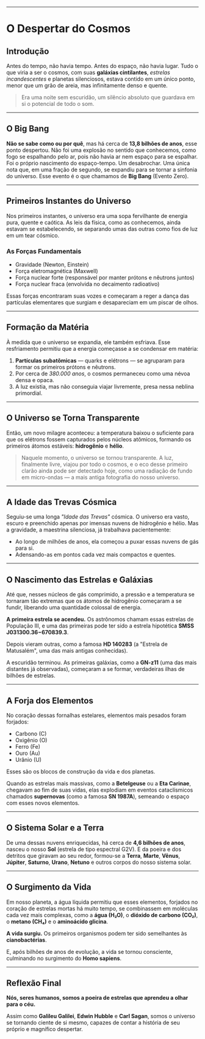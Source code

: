 
---
# O Despertar do Cosmos

## Introdução

Antes do tempo, não havia tempo. Antes do espaço, não havia lugar. Tudo o que viria a ser o cosmos, com suas **galáxias cintilantes**, *estrelas incandescentes* e planetas silenciosos, estava contido em um único ponto, menor que um grão de areia, mas infinitamente denso e quente.

> Era uma noite sem escuridão, um silêncio absoluto que guardava em si o potencial de todo o som.

---


## O Big Bang

**Não se sabe como ou por quê**, mas há cerca de **13,8 bilhões de anos**, esse ponto despertou. Não foi uma explosão no sentido que conhecemos, como fogo se espalhando pelo ar, pois não havia ar nem espaço para se espalhar. Foi o próprio nascimento do espaço-tempo. Um desabrochar. Uma única nota que, em uma fração de segundo, se expandiu para se tornar a sinfonia do universo. Esse evento é o que chamamos de **Big Bang** (Evento Zero).

---

## Primeiros Instantes do Universo

Nos primeiros instantes, o universo era uma sopa fervilhante de energia pura, quente e caótica. As leis da física, como as conhecemos, ainda estavam se estabelecendo, se separando umas das outras como fios de luz em um tear cósmico.


### As Forças Fundamentais

- Gravidade (Newton, Einstein)
- Força eletromagnética (Maxwell)
- Força nuclear forte (responsável por manter prótons e nêutrons juntos)
- Força nuclear fraca (envolvida no decaimento radioativo)

Essas forças encontraram suas vozes e começaram a reger a dança das partículas elementares que surgiam e desapareciam em um piscar de olhos.

---

## Formação da Matéria

À medida que o universo se expandia, ele também esfriava. Esse resfriamento permitiu que a energia começasse a se condensar em matéria:

1. **Partículas subatômicas** — quarks e elétrons — se agruparam para formar os primeiros prótons e nêutrons.
2. Por cerca de *380.000 anos*, o cosmos permaneceu como uma névoa densa e opaca.
3. A luz existia, mas não conseguia viajar livremente, presa nessa neblina primordial.

---

## O Universo se Torna Transparente

Então, um novo milagre aconteceu: a temperatura baixou o suficiente para que os elétrons fossem capturados pelos núcleos atômicos, formando os primeiros átomos estáveis: **hidrogênio** e **hélio**.

> Naquele momento, o universo se tornou transparente. A luz, finalmente livre, viajou por todo o cosmos, e o eco desse primeiro clarão ainda pode ser detectado hoje, como uma radiação de fundo em micro-ondas — a mais antiga fotografia do nosso universo.

---

## A Idade das Trevas Cósmica

Seguiu-se uma longa *"Idade das Trevas"* cósmica. O universo era vasto, escuro e preenchido apenas por imensas nuvens de hidrogênio e hélio. Mas a gravidade, a maestrina silenciosa, já trabalhava pacientemente:

- Ao longo de milhões de anos, ela começou a puxar essas nuvens de gás para si.
- Adensando-as em pontos cada vez mais compactos e quentes.

---


## O Nascimento das Estrelas e Galáxias

Até que, nesses núcleos de gás comprimido, a pressão e a temperatura se tornaram tão extremas que os átomos de hidrogênio começaram a se fundir, liberando uma quantidade colossal de energia.

**A primeira estrela se acendeu.** Os astrônomos chamam essas estrelas de População III, e uma das primeiras pode ter sido a estrela hipotética **SMSS J031300.36−670839.3**.

Depois vieram outras, como a famosa **HD 140283** (a "Estrela de Matusalém", uma das mais antigas conhecidas).

A escuridão terminou. As primeiras galáxias, como a **GN-z11** (uma das mais distantes já observadas), começaram a se formar, verdadeiras ilhas de bilhões de estrelas.

---


## A Forja dos Elementos

No coração dessas fornalhas estelares, elementos mais pesados foram forjados:

- Carbono (C)
- Oxigênio (O)
- Ferro (Fe)
- Ouro (Au)
- Urânio (U)

Esses são os blocos de construção da vida e dos planetas.

Quando as estrelas mais massivas, como a **Betelgeuse** ou a **Eta Carinae**, chegavam ao fim de suas vidas, elas explodiam em eventos cataclísmicos chamados **supernovas** (como a famosa **SN 1987A**), semeando o espaço com esses novos elementos.

---


## O Sistema Solar e a Terra

De uma dessas nuvens enriquecidas, há cerca de **4,6 bilhões de anos**, nasceu o nosso **Sol** (estrela de tipo espectral G2V). E da poeira e dos detritos que giravam ao seu redor, formou-se a **Terra**, **Marte**, **Vênus**, **Júpiter**, **Saturno**, **Urano**, **Netuno** e outros corpos do nosso sistema solar.

---


## O Surgimento da Vida

Em nosso planeta, a água líquida permitiu que esses elementos, forjados no coração de estrelas mortas há muito tempo, se combinassem em moléculas cada vez mais complexas, como a **água (H₂O)**, o **dióxido de carbono (CO₂)**, o **metano (CH₄)** e o **aminoácido glicina**.

**A vida surgiu.** Os primeiros organismos podem ter sido semelhantes às **cianobactérias**.

E, após bilhões de anos de evolução, a vida se tornou consciente, culminando no surgimento do **Homo sapiens**.

---


## Reflexão Final

**Nós, seres humanos, somos a poeira de estrelas que aprendeu a olhar para o céu.**

Assim como **Galileu Galilei**, **Edwin Hubble** e **Carl Sagan**, somos o universo se tornando ciente de si mesmo, capazes de contar a história de seu próprio e magnífico despertar.